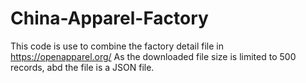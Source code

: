 # China-Apparel-Factory

This code is use to combine the factory detail file in https://openapparel.org/
As the downloaded file size is limited to 500 records, abd the file is a JSON file.
